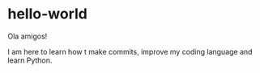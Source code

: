 # hello-world

Ola amigos!

I am here to learn how t make commits, improve my coding 
language and learn Python.
